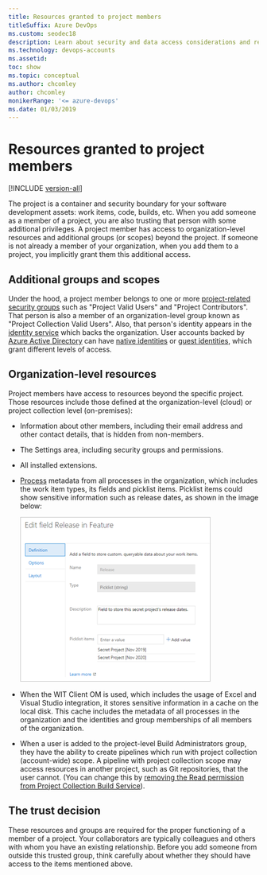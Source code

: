 ```yaml
---
title: Resources granted to project members
titleSuffix: Azure DevOps
ms.custom: seodec18
description: Learn about security and data access considerations and resources granted when you add members to a project or organization 
ms.technology: devops-accounts
ms.assetid: 
toc: show
ms.topic: conceptual
ms.author: chcomley
author: chcomley
monikerRange: '<= azure-devops'
ms.date: 01/03/2019
---
```


# Resources granted to project members

[!INCLUDE [version-all](../../includes/version-all.md)]

The project is a container and security boundary for your software development assets: work items, code, builds, etc.
When you add someone as a member of a project, you are also trusting that person with some additional privileges.
A project member has access to organization-level resources and additional groups (or scopes) beyond the project.
If someone is not already a member of your organization, when you add them to a project, you implicitly grant them this additional access.

## Additional groups and scopes

Under the hood, a project member belongs to one or more [project-related security groups](../security/about-security-identity.md#security-group-membership) such as "Project Valid Users" and "Project Contributors".
That person is also a member of an organization-level group known as "Project Collection Valid Users".
Also, that person's identity appears in the [identity service](../security/about-security-identity.md#authentication) which backs the organization.
User accounts backed by [Azure Active Directory](/azure/active-directory/) can have [native identities](/azure/active-directory/add-users-azure-active-directory) or [guest identities](/azure/active-directory/active-directory-b2b-what-is-azure-ad-b2b), which grant different levels of access.

## Organization-level resources

Project members have access to resources beyond the specific project.
Those resources include those defined at the organization-level (cloud) or project collection level (on-premises):

* Information about other members, including their email address and other contact details, that is hidden from non-members.
* The Settings area, including security groups and permissions.
* All installed extensions.
* [Process](../settings/work/manage-process.md) metadata from all processes in the organization, which includes the work item types, its fields and picklist items. Picklist items could show sensitive information such as release dates, as shown in the image below:

  ![Edit field release in feature](media/edit-field-release-in-feature.png)

* When the WIT Client OM is used, which includes the usage of Excel and Visual Studio integration, it stores sensitive information in a cache on the local disk. This cache includes the metadata of all processes in the organization and the identities and group memberships of all members of the organization.
* When a user is added to the project-level Build Administrators group, they have the ability to create pipelines which run with project collection (account-wide) scope. A pipeline with project collection scope may access resources in another project, such as Git repositories, that the user cannot. (You can change this by [removing the Read permission from Project Collection Build Service](../security/set-git-tfvc-repository-permissions.md#pcbs-has-read-by-default)).

## The trust decision

These resources and groups are required for the proper functioning of a member of a project.
Your collaborators are typically colleagues and others with whom you have an existing relationship.
Before you add someone from outside this trusted group, think carefully about whether they should have access to the items mentioned above.
